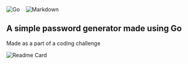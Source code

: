 ![Go](https://img.shields.io/badge/go-000?style=for-the-badge&logo=go)
&nbsp;&nbsp;
![Markdown](https://img.shields.io/badge/-Markdown-000?style=for-the-badge&logo=markdown)
## A simple password generator made using Go

Made as a part of a coding challenge

![Readme Card](https://github-readme-stats.vercel.app/api/pin/?username=anuja-rahul&repo=password-generator-using-Go\&theme=nightowl)
